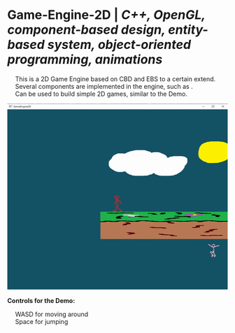 # Game-Engine-2D | _C++, OpenGL, component-based design, entity-based system, object-oriented programming, animations_

&emsp; This is a 2D Game Engine based on CBD and EBS to a certain extend. <br/>
&emsp; Several components are implemented in the engine, such as . <br/>
&emsp; Can be used to build simple 2D games, similar to the Demo. <br/>

<p align = "center">
  <img width="505" height="425" src="https://github.com/Razvan48/Game-Engine-2D/blob/main/Demo/Game Engine 2D Demo.gif">
</p>

**Controls for the Demo:** <br/>

&emsp; WASD for moving around <br/>
&emsp; Space for jumping <br/>

